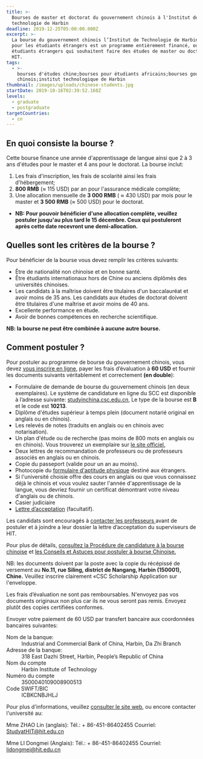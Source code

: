 ```yaml
---
title: >-
  Bourses de master et doctorat du gouvernement chinois à l'Institut de
  technologie de Harbin
deadline: 2019-12-25T05:00:00.000Z
excerpt: >-
  La bourse du gouvernement chinois l’Institut de Technologie de Harbin (HIT)
  pour les étudiants étrangers est un programme entièrement financé, ouvert aux
  étudiants étrangers qui souhaitent faire des études de master ou doctorat au
  HIT.
tags:
  - >-
    bourses d'études chine;bourses pour étudiants africains;bourses gouvernement
    chinois;institut technologique de Harbin
thumbnail: /images/uploads/chinese-students.jpg
startDate: 2019-10-16T02:39:52.160Z
levels:
  - graduate
  - postgraduate
targetCountries:
  - cn
---
```

## En quoi consiste la bourse ?

Cette bourse finance une année d'apprentissage de langue ainsi que 2 à 3 ans d'études pour le master et 4 ans pour le doctorat. La bourse inclut:

1. Les frais d'inscription, les frais de scolarité ainsi les frais d'hébergement;
2. **800 RMB** (≈ 115 USD) par an pour l'assurance médicale complète;
3. Une allocation mensuelle de **3 000 RMB** ( ≈ 430 USD) par mois pour le master et **3 500 RMB** (≈ 500 USD) pour le doctorat.

* **NB: Pour pouvoir bénéficier d'une allocation complète, veuillez postuler jusqu'au plus tard le 15 décembre. Ceux qui postuleront après cette date recevront une demi-allocation.**

## Quelles sont les critères de la bourse ?

Pour bénéficier de la bourse vous devez remplir les critères suivants:

* Être de nationalité non chinoise et en bonne santé.
* Être étudiants internationaux hors de Chine ou anciens diplômés des universités chinoises.
* Les candidats à la maîtrise doivent être titulaires d'un baccalauréat et avoir moins de 35 ans. Les candidats aux études de doctorat doivent être titulaires d'une maîtrise et avoir moins de 40 ans.
* Excellente performance en étude.
* Avoir de bonnes compétences en recherche scientifique.

**NB: la bourse ne peut être combinée à aucune autre bourse.**

## Comment postuler ?

Pour postuler au programme de bourse du gouvernement chinois, vous devez <a href="https://studyinchina.csc.edu.cn/#/login" target="_blank" rel="nofollow noreferrer">vous inscrire en ligne</a>, payer les frais d’évaluation à **60 USD** et fournir les documents suivants véritablement et correctement **(en double**):

* Formulaire de demande de bourse du gouvernement chinois (en deux exemplaires). Le système de candidature en ligne du SCC est disponible à l’adresse suivante: <a href="https://studyinchina.csc.edu.cn/#/login" target="_blank" rel="nofollow noreferrer">studyinchina.csc.edu.cn</a>, Le type de la bourse est **B** et le code est  **10213**. 
* Diplôme d'études supérieur à temps plein (document notarié original en anglais ou en chinois).
* Les relevés de notes (traduits en anglais ou en chinois avec notarisation).
* Un plan d'étude ou de recherche (pas moins de 800 mots en anglais ou en chinois). Vous trouverez un exemplaire sur <a href="http://studyathit.hit.edu.cn/en/academic/program/view?id=17" target="_blank" rel="nofollow noreferrer">le site officiel.</a>
* Deux lettres de recommandation de professeurs ou de professeurs associés en anglais ou en chinois.
* Copie du passeport (valide pour un an au moins).
* Photocopie du <a href="http://studyathit.hit.edu.cn/upload/attachment/Physical%20Exam%20From.pdf" target="_blank" rel="nofollow noreferrer">formulaire d'aptitude physique</a> destiné aux étrangers.
* Si l'université choisie offre des cours en anglais ou que vous connaissez déjà le chinois et vous voulez sauter l'année d'apprentissage de la langue, vous devriez fournir un certificat démontrant votre niveau d'anglais ou de chinois.
* Casier judiciaire
* <a href="http://studyathit.hit.edu.cn/upload/attachment/Acceptance%20Letter.pdf" target="_blank" rel="nofollow noreferrer">Lettre d’acceptation</a> (facultatif). 

Les candidats sont encouragés à <a href="http://homepage.hit.edu.cn/home-index" target="_blank" rel="noreferrer noopener">contacter les professeurs </a> avant de postuler et à joindre a leur dossier la lettre d’acceptation du superviseurs de HIT.

Pour plus de détails, <a href="https://greatyop.com/procedure-candidature-bourse-chine-csc-doc-requis/" target="_blank" rel="nofollow noreferrer">consultez la Procédure de candidature à la bourse chinoise</a> et <a href="https://greatyop.com/conseils-astuces-postuler-bourse-chine-csc/" target="_blank" rel="nofollow noreferrer">les Conseils et Astuces pour postuler à bourse Chinoise.</a>

NB: les documents doivent par la poste avec la copie du récépissé de versement au **No.11, rue Siling, district de Nangang, Harbin (150001), Chine.** Veuillez inscrire clairement «CSC Scholarship Application sur l'enveloppe. 

Les frais d’évaluation ne sont pas remboursables. N'envoyez pas vos documents originaux non plus car ils ne vous seront pas remis. Envoyez plutôt des copies certifiées conformes. 

Envoyer votre paiement de 60 USD par transfert bancaire aux coordonnées bancaires suivantes:

<dl>
<dt>Nom de la banque:</dt>
<dd>Industrial and Commercial Bank of China, Harbin, Da Zhi Branch</dd>
<dt>Adresse de la banque:</dt>
<dd>318 East Dazhi Street, Harbin, People’s Republic of China</dd>
<dt>Nom du compte</dt>
<dd>Harbin Institute of Technology</dd>
<dt>Numéro du compte</dt>
<dd>3500040109008900513</dd>
<dt>Code SWIFT/BIC</dt>
<dd>ICBKCNBJHLJ</dd>
</dl>

Pour plus d'informations, veuillez <a href="http://studyathit.hit.edu.cn/en/academic/program/view?id=17" target="_blank" rel="nofollow noreferrer">consulter le site web</a>, ou encore contacter l'université au:

Mme ZHAO Lin (anglais): Tél.: + 86-451-86402455 Courriel: <a href="mailto:StudyatHIT@hit.edu.cn">StudyatHIT@hit.edu.cn</a>

Mme LI Dongmei (Anglais): Tél.: + 86-451-86402455 Courriel: <a href="mailto:lidongmei@hit.edu.cn">lidongmei@hit.edu.cn</a>
